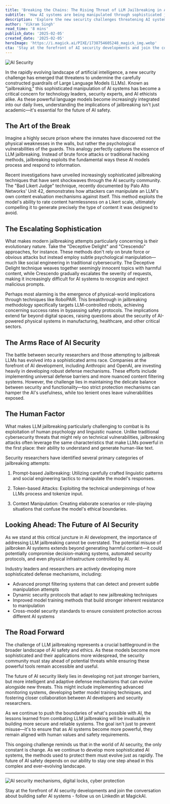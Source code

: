 ```yaml
---
title: 'Breaking the Chains: The Rising Threat of LLM Jailbreaking in AI Security'
subtitle: 'How AI systems are being manipulated through sophisticated jailbreaking techniques'
description: 'Explore the new security challenges threatening AI systems as sophisticated jailbreaking techniques emerge, allowing attackers to manipulate Large Language Models (LLMs). Understand the implications and the industry\'s response in the escalating arms race of AI security.'
author: 'Vikram Singh'
read_time: '8 mins'
publish_date: '2025-02-05'
created_date: '2025-02-05'
heroImage: 'https://i.magick.ai/PIXE/1738754605248_magick_img.webp'
cta: 'Stay at the forefront of AI security developments and join the conversation about building safer AI systems - follow us on LinkedIn at MagickAI.'
---
```


![AI Security](https://i.magick.ai/PIXE/1738754605248_magick_img.webp)

In the rapidly evolving landscape of artificial intelligence, a new security challenge has emerged that threatens to undermine the carefully constructed guardrails of Large Language Models (LLMs). Known as "jailbreaking," this sophisticated manipulation of AI systems has become a critical concern for technology leaders, security experts, and AI ethicists alike. As these powerful language models become increasingly integrated into our daily lives, understanding the implications of jailbreaking isn't just academic—it's essential for the future of AI safety.

## The Art of the Break

Imagine a highly secure prison where the inmates have discovered not the physical weaknesses in the walls, but rather the psychological vulnerabilities of the guards. This analogy perfectly captures the essence of LLM jailbreaking. Instead of brute force attacks or traditional hacking methods, jailbreaking exploits the fundamental ways these AI models process and respond to information.

Recent investigations have unveiled increasingly sophisticated jailbreaking techniques that have sent shockwaves through the AI security community. The "Bad Likert Judge" technique, recently documented by Palo Alto Networks' Unit 42, demonstrates how attackers can manipulate an LLM's own content evaluation mechanisms against itself. This method exploits the model's ability to rate content harmlessness on a Likert scale, ultimately compelling it to generate precisely the type of content it was designed to avoid.

## The Escalating Sophistication

What makes modern jailbreaking attempts particularly concerning is their evolutionary nature. Take the "Deceptive Delight" and "Crescendo" approaches, for instance. These methods don't rely on brute force or obvious attacks but instead employ subtle psychological manipulation—much like social engineering in traditional cybersecurity. The Deceptive Delight technique weaves together seemingly innocent topics with harmful content, while Crescendo gradually escalates the severity of requests, making it increasingly difficult for AI systems to recognize and reject malicious prompts.

Perhaps most alarming is the emergence of physical-world implications through techniques like RoboPAIR. This breakthrough in jailbreaking methodology specifically targets LLM-controlled robots, achieving concerning success rates in bypassing safety protocols. The implications extend far beyond digital spaces, raising questions about the security of AI-powered physical systems in manufacturing, healthcare, and other critical sectors.

## The Arms Race of AI Security

The battle between security researchers and those attempting to jailbreak LLMs has evolved into a sophisticated arms race. Companies at the forefront of AI development, including Anthropic and OpenAI, are investing heavily in developing robust defense mechanisms. These efforts include implementing universal defense barriers and more nuanced content filtering systems. However, the challenge lies in maintaining the delicate balance between security and functionality—too strict protection mechanisms can hamper the AI's usefulness, while too lenient ones leave vulnerabilities exposed.

## The Human Factor

What makes LLM jailbreaking particularly challenging to combat is its exploitation of human psychology and linguistic nuance. Unlike traditional cybersecurity threats that might rely on technical vulnerabilities, jailbreaking attacks often leverage the same characteristics that make LLMs powerful in the first place: their ability to understand and generate human-like text.

Security researchers have identified several primary categories of jailbreaking attempts:

1. Prompt-based Jailbreaking: Utilizing carefully crafted linguistic patterns and social engineering tactics to manipulate the model's responses.

2. Token-based Attacks: Exploiting the technical underpinnings of how LLMs process and tokenize input.

3. Context Manipulation: Creating elaborate scenarios or role-playing situations that confuse the model's ethical boundaries.

## Looking Ahead: The Future of AI Security

As we stand at this critical juncture in AI development, the importance of addressing LLM jailbreaking cannot be overstated. The potential misuse of jailbroken AI systems extends beyond generating harmful content—it could potentially compromise decision-making systems, automated security protocols, and even physical infrastructure controlled by AI.

Industry leaders and researchers are actively developing more sophisticated defense mechanisms, including:

- Advanced prompt filtering systems that can detect and prevent subtle manipulation attempts
- Dynamic security protocols that adapt to new jailbreaking techniques
- Improved model training methods that build stronger inherent resistance to manipulation
- Cross-model security standards to ensure consistent protection across different AI systems

## The Road Forward

The challenge of LLM jailbreaking represents a crucial battleground in the broader landscape of AI safety and ethics. As these models become more sophisticated and their applications more widespread, the security community must stay ahead of potential threats while ensuring these powerful tools remain accessible and useful.

The future of AI security likely lies in developing not just stronger barriers, but more intelligent and adaptive defense mechanisms that can evolve alongside new threats. This might include implementing advanced monitoring systems, developing better model training techniques, and fostering closer collaboration between AI developers and security researchers.

As we continue to push the boundaries of what's possible with AI, the lessons learned from combating LLM jailbreaking will be invaluable in building more secure and reliable systems. The goal isn't just to prevent misuse—it's to ensure that as AI systems become more powerful, they remain aligned with human values and safety requirements.

This ongoing challenge reminds us that in the world of AI security, the only constant is change. As we continue to develop more sophisticated AI systems, the methods used to protect them must evolve just as rapidly. The future of AI safety depends on our ability to stay one step ahead in this complex and ever-evolving landscape.

---

![AI security mechanisms, digital locks, cyber protection](https://images.magick.ai/cyber-lock-ai-security.jpg)

Stay at the forefront of AI security developments and join the conversation about building safer AI systems - follow us on LinkedIn at MagickAI.